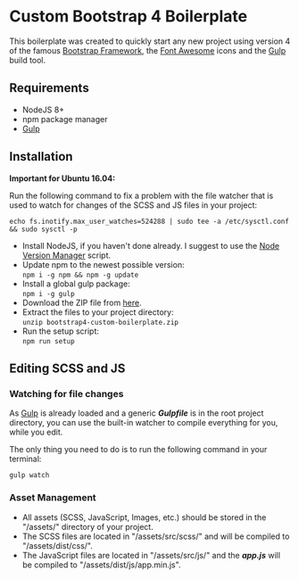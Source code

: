 # Custom Bootstrap 4 Boilerplate

This boilerplate was created to quickly start any new project using version 4 of the famous [Bootstrap Framework](http://getbootstrap.com/), the [Font Awesome](http://fontawesome.io/) icons and the [Gulp](https://gulpjs.com/) build tool.

## Requirements

* NodeJS 8+
* npm package manager  
* [Gulp](https://gulpjs.com/)

## Installation

**Important for Ubuntu 16.04:**

Run the following command to fix a problem with the file watcher that is used to watch for changes of the SCSS and JS files in your project:

```echo fs.inotify.max_user_watches=524288 | sudo tee -a /etc/sysctl.conf && sudo sysctl -p```

* Install NodeJS, if you haven't done already. I suggest to use the [Node Version Manager](https://github.com/creationix/nvm) script.
* Update npm to the newest possible version:<br>
 ```npm i -g npm && npm -g update```
* Install a global gulp package:<br>
 ```npm i -g gulp```
* Download the ZIP file from [here](https://github.com/noreading/bootstrap4-custom-boilerplate/archive/master.zip).
* Extract the files to your project directory:<br>
 ```unzip bootstrap4-custom-boilerplate.zip```
* Run the setup script:<br>
 ```npm run setup```

## Editing SCSS and JS

### Watching for file changes

As [Gulp](https://gulpjs.com/) is already loaded and a generic ___Gulpfile___ is in the root project directory, you can use the built-in watcher to compile everything for you, while you edit.

The only thing you need to do is to run the following command in your terminal:

```gulp watch```

### Asset Management

* All assets (SCSS, JavaScript, Images, etc.) should be stored in the "/assets/" directory of your project.
* The SCSS files are located in "/assets/src/scss/" and will be compiled to "/assets/dist/css/".
* The JavaScript files are located in "/assets/src/js/" and the ___app.js___ will be compiled to "/assets/dist/js/app.min.js".


